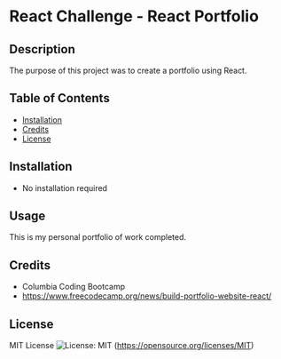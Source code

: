 # React Challenge - React Portfolio

## Description

The purpose of this project was to create a portfolio using React. 

## Table of Contents

- [Installation](#installation)
- [Credits](#credits)
- [License](#license)

## Installation

- No installation required

## Usage

This is my personal portfolio of work completed. 
## Credits

- Columbia Coding Bootcamp
- https://www.freecodecamp.org/news/build-portfolio-website-react/ 

## License

MIT License ![License: MIT](https://img.shields.io/badge/License-MIT-yellow.svg) (https://opensource.org/licenses/MIT)